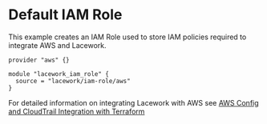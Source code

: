 # Default IAM Role
This example creates an IAM Role used to store IAM policies required to integrate AWS and Lacework.

```
provider "aws" {}

module "lacework_iam_role" {
  source = "lacework/iam-role/aws"
}
```

For detailed information on integrating Lacework with AWS see [AWS Config and CloudTrail Integration with Terraform](https://support.lacework.com/hc/en-us/articles/360057092034-AWS-Config-and-CloudTrail-Integration-with-Terraform)